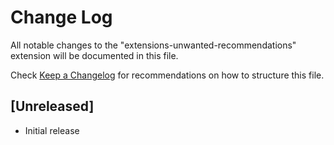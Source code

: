 # Change Log

All notable changes to the "extensions-unwanted-recommendations" extension will be documented in this file.

Check [Keep a Changelog](http://keepachangelog.com/) for recommendations on how to structure this file.

## [Unreleased]

- Initial release